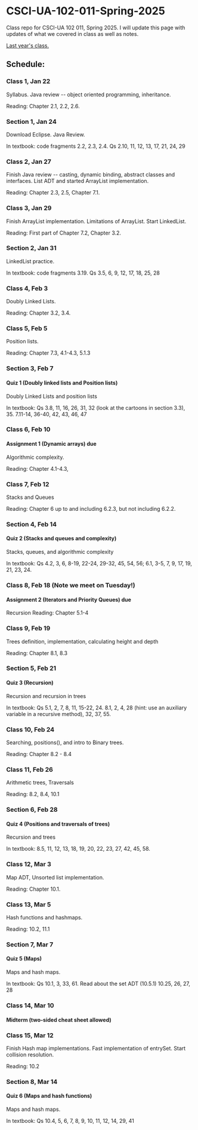 # CSCI-UA-102-011-Spring-2025
Class repo for CSCI-UA 102 011, Spring 2025. I will update this page with updates of what we covered in class as well as notes.

[Last year's class.](https://github.com/AlanNawzadAmin/CSCI-UA-201-011-Fall-2024)

## Schedule:

### Class 1, Jan 22

Syllabus. Java review -- object oriented programming, inheritance.

Reading: Chapter 2.1, 2.2, 2.6.

### Section 1, Jan 24

Download Eclipse. Java Review.

In textbook: code fragments 2.2, 2.3, 2.4. Qs 2.10, 11, 12, 13, 17, 21, 24, 29

### Class 2, Jan 27

Finish Java review -- casting, dynamic binding, abstract classes and interfaces.
List ADT and started ArrayList implementation.

Reading: Chapter 2.3, 2.5, Chapter 7.1.

### Class 3, Jan 29

Finish ArrayList implementation. Limitations of ArrayList. Start LinkedList.

Reading: First part of Chapter 7.2, Chapter 3.2.

### Section 2, Jan 31

LinkedList practice.

In textbook: code fragments 3.19. Qs 3.5, 6, 9, 12, 17, 18, 25, 28


### Class 4, Feb 3

Doubly Linked Lists.

Reading: Chapter 3.2, 3.4.

### Class 5, Feb 5

Position lists. 

Reading: Chapter 7.3, 4.1-4.3, 5.1.3

### Section 3, Feb 7
#### Quiz 1 (Doubly linked lists and Position lists)

Doubly Linked Lists and position lists

In textbook: Qs 3.8, 11, 16, 26, 31, 32 (look at the cartoons in section 3.3), 35. 7.11-14, 36-40, 42, 43, 46, 47

### Class 6, Feb 10
#### Assignment 1 (Dynamic arrays)  due

Algorithmic complexity.

Reading: Chapter 4.1-4.3,

### Class 7, Feb 12

Stacks and Queues

Reading: Chapter 6 up to and including 6.2.3, but not including 6.2.2.

### Section 4, Feb 14
#### Quiz 2 (Stacks and queues and complexity)

Stacks, queues, and algorithmic complexity

In textbook: Qs 4.2, 3, 6, 8-19, 22-24, 29-32, 45, 54, 56; 6.1, 3-5, 7, 9, 17, 19, 21, 23, 24.


### Class 8, Feb 18 (Note we meet on Tuesday!)
#### Assignment 2 (Iterators and Priority Queues) due

Recursion
Reading: Chapter 5.1-4

### Class 9, Feb 19

Trees definition, implementation, calculating height and depth

Reading: Chapter 8.1, 8.3

### Section 5, Feb 21
#### Quiz 3 (Recursion)

Recursion and recursion in trees

In textbook: Qs 5.1, 2, 7, 8, 11, 15-22, 24. 
8.1, 2, 4, 28 (hint: use an auxiliary variable in a recursive method), 32, 37, 55.


### Class 10, Feb 24

Searching, positions(), and intro to Binary trees.

Reading: Chapter 8.2 - 8.4

### Class 11, Feb 26

Arithmetic trees, Traversals

Reading: 8.2, 8.4, 10.1

### Section 6, Feb 28
#### Quiz 4 (Positions and traversals of trees)

Recursion and trees

In textbook: 8.5, 11, 12, 13, 18, 19, 20, 22, 23, 27, 42, 45, 58.

### Class 12, Mar 3

Map ADT, Unsorted list implementation.

Reading: Chapter 10.1.

### Class 13, Mar 5

Hash functions and hashmaps.

Reading: 10.2, 11.1

### Section 7, Mar 7

#### Quiz 5 (Maps)

Maps and hash maps. 

In textbook: Qs 10.1, 3, 33, 61. Read about the set ADT (10.5.1) 10.25, 26, 27, 28

### Class 14, Mar 10

#### Midterm (two-sided cheat sheet allowed)

### Class 15, Mar 12

Finish Hash map implementations. Fast implementation of entrySet. Start collision resolution.

Reading: 10.2

### Section 8, Mar 14

#### Quiz 6 (Maps and hash functions)

Maps and hash maps. 

In textbook: Qs 10.4, 5, 6, 7, 8, 9, 10, 11, 12, 14, 29, 41

